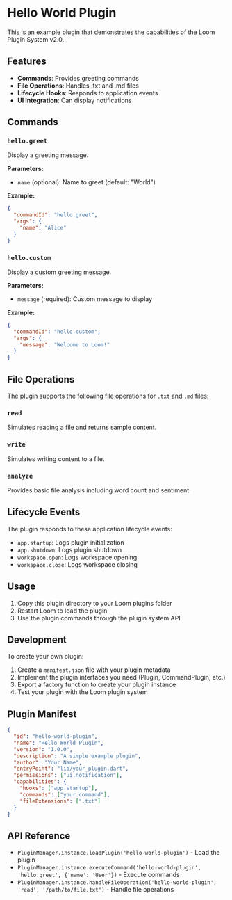 # Hello World Plugin

This is an example plugin that demonstrates the capabilities of the Loom Plugin System v2.0.

## Features

- **Commands**: Provides greeting commands
- **File Operations**: Handles .txt and .md files
- **Lifecycle Hooks**: Responds to application events
- **UI Integration**: Can display notifications

## Commands

### `hello.greet`
Display a greeting message.

**Parameters:**
- `name` (optional): Name to greet (default: "World")

**Example:**
```json
{
  "commandId": "hello.greet",
  "args": {
    "name": "Alice"
  }
}
```

### `hello.custom`
Display a custom greeting message.

**Parameters:**
- `message` (required): Custom message to display

**Example:**
```json
{
  "commandId": "hello.custom",
  "args": {
    "message": "Welcome to Loom!"
  }
}
```

## File Operations

The plugin supports the following file operations for `.txt` and `.md` files:

### `read`
Simulates reading a file and returns sample content.

### `write`
Simulates writing content to a file.

### `analyze`
Provides basic file analysis including word count and sentiment.

## Lifecycle Events

The plugin responds to these application lifecycle events:

- `app.startup`: Logs plugin initialization
- `app.shutdown`: Logs plugin shutdown
- `workspace.open`: Logs workspace opening
- `workspace.close`: Logs workspace closing

## Usage

1. Copy this plugin directory to your Loom plugins folder
2. Restart Loom to load the plugin
3. Use the plugin commands through the plugin system API

## Development

To create your own plugin:

1. Create a `manifest.json` file with your plugin metadata
2. Implement the plugin interfaces you need (Plugin, CommandPlugin, etc.)
3. Export a factory function to create your plugin instance
4. Test your plugin with the Loom plugin system

## Plugin Manifest

```json
{
  "id": "hello-world-plugin",
  "name": "Hello World Plugin",
  "version": "1.0.0",
  "description": "A simple example plugin",
  "author": "Your Name",
  "entryPoint": "lib/your_plugin.dart",
  "permissions": ["ui.notification"],
  "capabilities": {
    "hooks": ["app.startup"],
    "commands": ["your.command"],
    "fileExtensions": [".txt"]
  }
}
```

## API Reference

- `PluginManager.instance.loadPlugin('hello-world-plugin')` - Load the plugin
- `PluginManager.instance.executeCommand('hello-world-plugin', 'hello.greet', {'name': 'User'})` - Execute commands
- `PluginManager.instance.handleFileOperation('hello-world-plugin', 'read', '/path/to/file.txt')` - Handle file operations